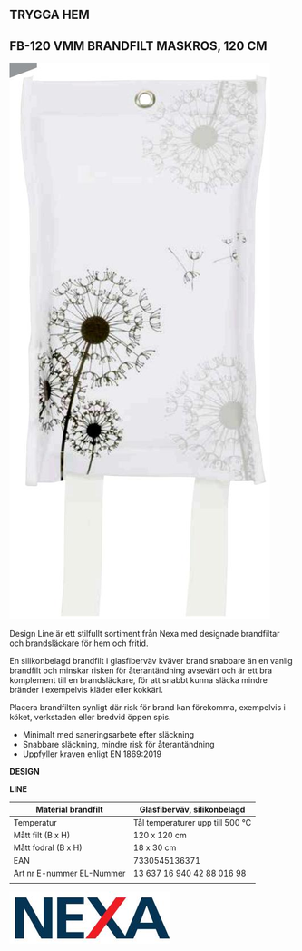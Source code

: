 ## **TRYGGA HEM**

## **FB-120 VMM** BRANDFILT MASKROS, 120 CM

![](images/_page_0_Picture_2.jpeg)

Design Line är ett stilfullt sortiment från Nexa med designade brandfiltar och brandsläckare för hem och fritid.

En silikonbelagd brandfilt i glasfiberväv kväver brand snabbare än en vanlig brandfilt och minskar risken för återantändning avsevärt och är ett bra komplement till en brandsläckare, för att snabbt kunna släcka mindre bränder i exempelvis kläder eller kokkärl.

Placera brandfilten synligt där risk för brand kan förekomma, exempelvis i köket, verkstaden eller bredvid öppen spis.

- Minimalt med saneringsarbete efter släckning
- Snabbare släckning, mindre risk för återantändning
- Uppfyller kraven enligt EN 1869:2019

**DESIGN**

**LINE**

| Material brandfilt            | Glasfiberväv, silikonbelagd      |
|-------------------------------|----------------------------------|
| Temperatur                    | Tål temperaturer upp till 500 °C |
| Mått filt (B x H)             | 120 x 120 cm                     |
| Mått fodral (B x H)           | 18 x 30 cm                       |
| EAN                           | 7330545136371                    |
| Art nr   E-nummer   EL-Nummer | 13 637   16 940 42   88 016 98   |
|                               |                                  |

![](images/_page_0_Picture_11.jpeg)